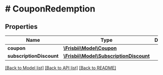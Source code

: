 # # CouponRedemption

## Properties

Name | Type | Description | Notes
------------ | ------------- | ------------- | -------------
**coupon** | [**\Frisbii\Model\Coupon**](Coupon.md) |  |
**subscriptionDiscount** | [**\Frisbii\Model\SubscriptionDiscount**](SubscriptionDiscount.md) |  |

[[Back to Model list]](../../README.md#models) [[Back to API list]](../../README.md#endpoints) [[Back to README]](../../README.md)
